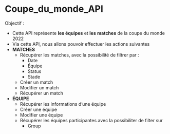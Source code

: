# Coupe_du_monde_API
Objectif : 

- Cette API représente **les équipes** et **les** **matches** de la coupe du monde 2022
- Via cette API, nous allons pouvoir effectuer les actions suivantes
- **MATCHES**
    - Récupérer les matches, avec la possibilité de filtrer par :
        - Date
        - Équipe
        - Status
        - Stade
    - Créer un match
    - Modifier un match
    - Récupérer un match
- **ÉQUIPE**
    - Récupérer les informations d’une équipe
    - Créer une équipe
    - Modifier une équipe
    - Récupérer les équipes participantes avec la possibiliter de filter sur
        - Group

